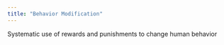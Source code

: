 ```yaml
---
title: "Behavior Modification"
---
```

Systematic use of rewards and punishments to change human behavior

